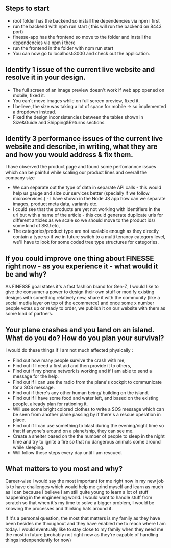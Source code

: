 ## Steps to start

- root folder has the backend so install the dependencies via npm i first
- run the backend with npm run start ( this will run the backend on 8443 port)
- finesse-app has the frontend so move to the folder and install the dependencies via npm i there
- run the frontend in the folder with npm run start
- You can now go to localhost:3000 and check out the application.

## Identify 1 issue of the current live website and resolve it in your design.

- The full screen of an image preview doesn't work if web app opened on mobile, fixed it.
- You can't move images while on full screen preview, fixed it.
- I believe, the size was taking a lot of space for mobile -> so implemented a dropdown instead.
- Fixed the design inconsistencies between the tables shown in Size&Guide and Shipping&Returns sections.

## Identify 3 performance issues of the current live website and describe, in writing, what they are and how you would address & fix them.

I have observed the product page and found some perfomannce issues which can be painful while scaling our product lines and overall the company size

- We can separate out the type of data in separate API calls - this would help us gauge and size our services better (specially if we follow microservices.) - I have shown in the Node JS app how can we separate images, product meta data, variants etc.
- I could see that the products are yet not working with identifiers in the url but with a name of the article - this could generate duplicate urls for different articles as we scale so we should move to the product ids/ some kind of SKU etc,
- The categories/product type are not scalable enough as they directly contain a type so if we in future switch to a multi tenancy category level, we'll have to look for some coded tree type structures for categories.

## If you could improve one thing about FINESSE right now - as you experience it - what would it be and why?

As FINESSE goal states it's a fast fashion brand for Gen-Z, I would like to give the consumer a power to design their own stuff or modify existing designs with something relatively new, share it with the community (like a social media layer on top of the ecommerce) and once some x number people votes up or ready to order, we publish it on our website with them as some kind of partners.

## Your plane crashes and you land on an island. What do you do? How do you plan your survival?

I would do these things if I am not much affected physically :

- Find out how many people survive the crash with me,
- Find out if I need a first aid and then provide it to others,
- Find out if my phone network is working and if I am able to send a message for the help.
- Find out if I can use the radio from the plane's cockpit to communicate for a SOS message.
- Find out if there's any other human being/ building on the island.
- Find out if I have some food and water left, and based on the existing people, already plan for rationing it.
- Will use some bright colored clothes to write a SOS message which can be seen from another plane passing by if there's a rescue operation in place.
- Find out if I can use something to blast during the evening/night time so that if anyone's around on a plane/ship, they can see me.
- Create a shelter based on the the number of people to sleep in the night time and try to ignite a fire so that no dangerous animals come around while sleeping.
- Will follow these steps every day until I am rescued.

## What matters to you most and why?

Career-wise I would say the most important for me right now in my new job is to have challenges which would help me grind myself and learn as much as I can because I believe I am still quite young to learn a lot of stuff happening in the engineering world. I would want to handle stuff from scratch so that when it's my time to solve a bigger problem, I would be knowing the processes and thinking hats around it.

If it's a personal question, the most that matters is my family as they have been besides me throughout and they have enabled me to reach where I am today. I would eventually like to stay close to my family when they need me the most in future (probably not right now as they're capable of handling things indenpendently for now)

